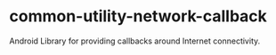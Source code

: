 # common-utility-network-callback
Android Library for providing callbacks around Internet connectivity.
